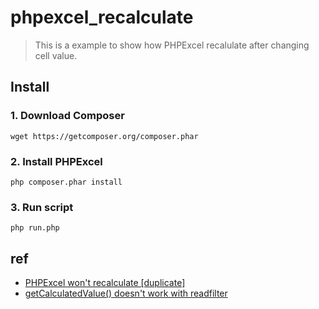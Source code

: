 # phpexcel_recalculate

> This is a example to show how PHPExcel recalulate after changing cell value.

## Install

### 1. Download Composer

```
wget https://getcomposer.org/composer.phar
```

### 2. Install PHPExcel

```
php composer.phar install
```

### 3. Run script

```
php run.php
```

## ref

- [PHPExcel won't recalculate [duplicate]](http://stackoverflow.com/questions/16009822/phpexcel-wont-recalculate)
- [getCalculatedValue() doesn't work with readfilter](https://github.com/PHPOffice/PHPExcel/issues/1034)
